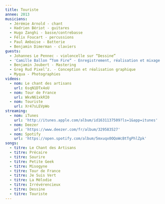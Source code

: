 ```yaml
---
title: Touriste
annee: 2013
musiciens:
  - Jérémie Arnold - chant
  - Hadrien Bériot - guitares
  - Hugo Zanghi - basse/contrebasse
  - Félix Foucart - percussions
  - Paul Amboise - Batterie
  - Benjamin Dimerman - claviers
guests:
  - Johannes Le Pennec - violoncelle sur “Dessine”
  - 'Camille Ballon “Tom Fire“ - Enregistrement, réalisation et mixage.'
  - Benjamin Joubert - Mastering
  - Greg Rud Pixel’z. - Conception et réalisation graphique
  - Myqua - Photographies
videos:
  - nom: Le chant des artisans
    url: 6sqN1DTx4oU
  - nom: Tour de France
    url: WkvN61xkRI0
  - nom: Touriste
    url: Xr47sLEVpWo
streaming:
  - nom: iTunes
    url: 'http://itunes.apple.com/album/id1631137509?ls=1&app=itunes'
  - nom: Deezer
    url: 'https://www.deezer.com/fr/album/329583527'
  - nom: Spotify
    url: 'https://open.spotify.com/album/5mxuqx0OQoWcBtTgPhlZpk'
songs:
  - titre: Le Chant des Artisans
  - titre: Précaire
  - titre: Sourire
  - titre: Petite Geek
  - titre: Misogyne
  - titre: Tour de France
  - titre: Je Suis Vert
  - titre: La Mélodie
  - titre: Irrévérencieux
  - titre: Dessine
  - titre: Touriste
---
```


